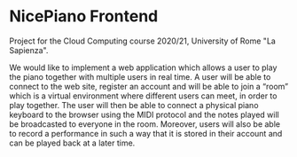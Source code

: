 # NicePiano Frontend

Project for the Cloud Computing course 2020/21, University of Rome "La Sapienza".

We would like to implement a web application which allows a user to play the piano together with multiple users in real time.
A user will be able to connect to the web site, register an account and will be able to join a “room” which is a virtual environment where different users can meet, in order to play together. The user will then be able to connect a physical piano keyboard to the browser using the MIDI protocol and the notes played will be broadcasted to everyone in the room.
Moreover, users will also be able to record a performance in such a way that it is stored in their account and can be played back at a later time.
